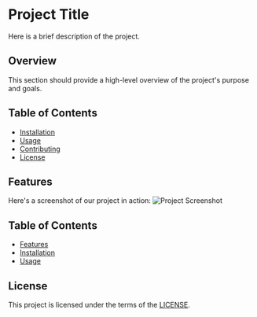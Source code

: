 # Project Title
Here is a brief description of the project.

## Overview
This section should provide a high-level overview of the project's purpose and goals.

## Table of Contents
- [Installation](#installation)
- [Usage](#usage)
- [Contributing](#contributing)
- [License](#[License])

## Features
Here's a screenshot of our project in action:
![Project Screenshot](https://example.com/screenshot.png)

 ## Table of Contents
- [Features](#features)
- [Installation](#installation)
- [Usage](#usage)

## License
This project is licensed under the terms of the [LICENSE](https://github.com/Dan4ik7/Infigo/blob/main/LICENSE).
